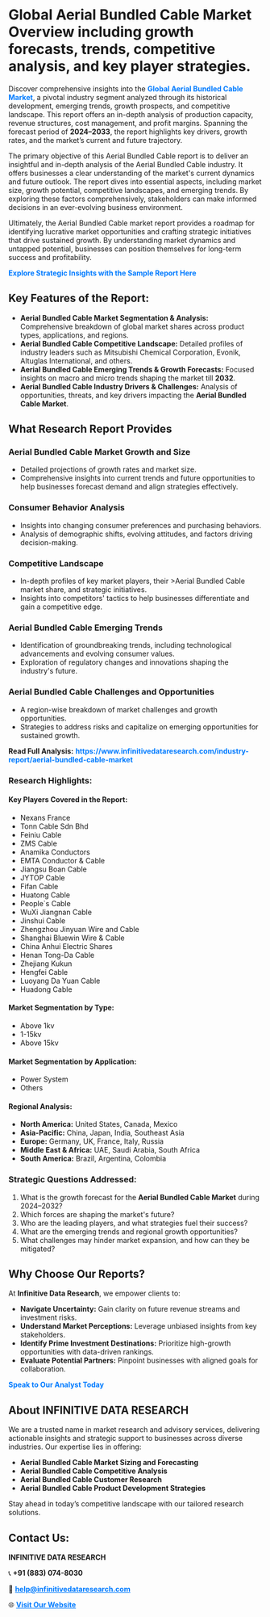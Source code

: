 <h1>Global Aerial Bundled Cable Market Overview including growth forecasts, trends, competitive analysis, and key player strategies.</h1>
<p>
Discover comprehensive insights into the 
<a href="https://www.infinitivedataresearch.com/industry-report/aerial-bundled-cable-market" rel="dofollow" style="color: #007BFF; text-decoration: none;"><strong>Global Aerial Bundled Cable Market</strong></a>, a pivotal industry segment analyzed through its historical development, emerging trends, growth prospects, and competitive landscape. This report offers an in-depth analysis of production capacity, revenue structures, cost management, and profit margins. Spanning the forecast period of <strong>2024–2033</strong>, the report highlights key drivers, growth rates, and the market’s current and future trajectory.
</p>
<p>
The primary objective of this Aerial Bundled Cable report is to deliver an insightful and in-depth analysis of the Aerial Bundled Cable industry. It offers businesses a clear understanding of the market's current dynamics and future outlook. The report dives into essential aspects, including market size, growth potential, competitive landscapes, and emerging trends. By exploring these factors comprehensively, stakeholders can make informed decisions in an ever-evolving business environment.
</p>
<p>
Ultimately, the Aerial Bundled Cable market report provides a roadmap for identifying lucrative market opportunities and crafting strategic initiatives that drive sustained growth. By understanding market dynamics and untapped potential, businesses can position themselves for long-term success and profitability.
</p>
<p>
<a href="https://www.infinitivedataresearch.com/request-sample/reportId=106028" style="color: #007BFF; text-decoration: none;"><strong>Explore Strategic Insights with the Sample Report Here</strong></a>
</p>

<h2>Key Features of the Report:</h2>
<ul>
<li><strong>Aerial Bundled Cable Market Segmentation & Analysis:</strong> Comprehensive breakdown of global market shares across product types, applications, and regions.</li>
<li><strong>Aerial Bundled Cable Competitive Landscape:</strong> Detailed profiles of industry leaders such as Mitsubishi Chemical Corporation, Evonik, Altuglas International, and others.</li>
<li><strong>Aerial Bundled Cable Emerging Trends & Growth Forecasts:</strong> Focused insights on macro and micro trends shaping the market till <strong>2032</strong>.</li>
<li><strong>Aerial Bundled Cable Industry Drivers & Challenges:</strong> Analysis of opportunities, threats, and key drivers impacting the <strong>Aerial Bundled Cable Market</strong>.</li>
</ul>

<h2>What Research Report Provides</h2>
<h3>Aerial Bundled Cable Market Growth and Size</h3>
<ul>
<li>Detailed projections of growth rates and market size.</li>
<li>Comprehensive insights into current trends and future opportunities to help businesses forecast demand and align strategies effectively.</li>
</ul>

<h3>Consumer Behavior Analysis</h3>
<ul>
<li>Insights into changing consumer preferences and purchasing behaviors.</li>
<li>Analysis of demographic shifts, evolving attitudes, and factors driving decision-making.</li>
</ul>

<h3>Competitive Landscape</h3>
<ul>
<li>In-depth profiles of key market players, their >Aerial Bundled Cable market share, and strategic initiatives.</li>
<li>Insights into competitors' tactics to help businesses differentiate and gain a competitive edge.</li>
</ul>

<h3>Aerial Bundled Cable Emerging Trends</h3>
<ul>
<li>Identification of groundbreaking trends, including technological advancements and evolving consumer values.</li>
<li>Exploration of regulatory changes and innovations shaping the industry's future.</li>
</ul>

<h3>Aerial Bundled Cable Challenges and Opportunities</h3>
<ul>
<li>A region-wise breakdown of market challenges and growth opportunities.</li>
<li>Strategies to address risks and capitalize on emerging opportunities for sustained growth.</li>
</ul>
<p><strong>Read Full Analysis:</strong> <a href="https://www.infinitivedataresearch.com/industry-report/aerial-bundled-cable-market" rel="dofollow" style="color: #007BFF; text-decoration: none;"><strong>https://www.infinitivedataresearch.com/industry-report/aerial-bundled-cable-market</strong></a></p>
<h3>Research Highlights:</h3>
<h4>Key Players Covered in the Report:</h4>
<ul><li>Nexans France</li><li>Tonn Cable Sdn Bhd</li><li>Feiniu Cable</li><li>ZMS Cable</li><li>Anamika Conductors</li><li>EMTA Conductor &amp; Cable</li><li>Jiangsu Boan Cable</li><li>JYTOP Cable</li><li>Fifan Cable</li><li>Huatong Cable</li><li>People`s Cable</li><li>WuXi Jiangnan Cable</li><li>Jinshui Cable</li><li>Zhengzhou Jinyuan Wire and Cable</li><li>Shanghai Bluewin Wire &amp; Cable</li><li>China Anhui Electric Shares</li><li>Henan Tong-Da Cable</li><li>Zhejiang Kukun</li><li>Hengfei Cable</li><li>Luoyang Da Yuan Cable</li><li>Huadong Cable</li></ul>
<h4>Market Segmentation by Type:</h4>
<ul><li>Above 1kv</li><li>1-15kv</li><li>Above 15kv</li></ul>
<h4>Market Segmentation by Application:</h4>
<ul><li>Power System</li><li>Others</li></ul>

<h4>Regional Analysis:</h4>
<ul>
<li><strong>North America:</strong> United States, Canada, Mexico</li>
<li><strong>Asia-Pacific:</strong> China, Japan, India, Southeast Asia</li>
<li><strong>Europe:</strong> Germany, UK, France, Italy, Russia</li>
<li><strong>Middle East & Africa:</strong> UAE, Saudi Arabia, South Africa</li>
<li><strong>South America:</strong> Brazil, Argentina, Colombia</li>
</ul>

<h3>Strategic Questions Addressed:</h3>
<ol>
<li>What is the growth forecast for the <strong>Aerial Bundled Cable Market</strong> during 2024–2032?</li>
<li>Which forces are shaping the market's future?</li>
<li>Who are the leading players, and what strategies fuel their success?</li>
<li>What are the emerging trends and regional growth opportunities?</li>
<li>What challenges may hinder market expansion, and how can they be mitigated?</li>
</ol>

<h2>Why Choose Our Reports?</h2>
<p>At <strong>Infinitive Data Research</strong>, we empower clients to:</p>
<ul>
<li><strong>Navigate Uncertainty:</strong> Gain clarity on future revenue streams and investment risks.</li>
<li><strong>Understand Market Perceptions:</strong> Leverage unbiased insights from key stakeholders.</li>
<li><strong>Identify Prime Investment Destinations:</strong> Prioritize high-growth opportunities with data-driven rankings.</li>
<li><strong>Evaluate Potential Partners:</strong> Pinpoint businesses with aligned goals for collaboration.</li>
</ul>
<p><a href="https://www.infinitivedataresearch.com/industry-report/aerial-bundled-cable-market" rel="dofollow" style="color: #007BFF; text-decoration: none;"><strong>Speak to Our Analyst Today</strong></a></p>

<h2>About INFINITIVE DATA RESEARCH</h2>
<p>We are a trusted name in market research and advisory services, delivering actionable insights and strategic support to businesses across diverse industries. Our expertise lies in offering:</p>
<ul>
<li><strong>Aerial Bundled Cable Market Sizing and Forecasting</strong></li>
<li><strong>Aerial Bundled Cable Competitive Analysis</strong></li>
<li><strong>Aerial Bundled Cable Customer Research</strong></li>
<li><strong>Aerial Bundled Cable Product Development Strategies</strong></li>
</ul>
<p>Stay ahead in today’s competitive landscape with our tailored research solutions.</p>

<h2>Contact Us:</h2>
<p><strong>INFINITIVE DATA RESEARCH</strong></p>
<p>📞 <strong>+91 (883) 074-8030</strong></p>
<p>📧 <strong><a href="mailto:help@infinitivedataresearch.com" style="color: #007BFF;">help@infinitivedataresearch.com</a></strong></p>
<p>🌐 <strong><a href="https://www.infinitivedataresearch.com" rel="dofollow" style="color: #007BFF;">Visit Our Website</a></strong></p>